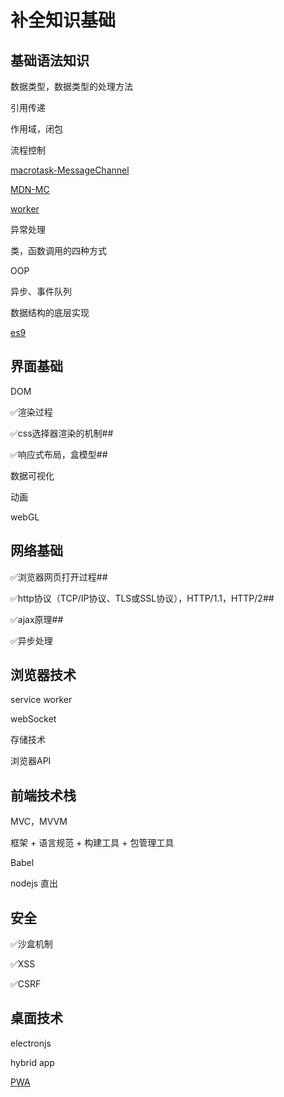 # 补全知识基础

## 基础语法知识

数据类型，数据类型的处理方法

引用传递

作用域，闭包

流程控制

[macrotask-MessageChannel](https://www.jianshu.com/p/4f07ef18b5d7)

[MDN-MC](https://developer.mozilla.org/zh-CN/docs/Web/API/MessageChannel)

[worker](https://segmentfault.com/a/1190000012528806)

异常处理

类，函数调用的四种方式

OOP

异步、事件队列

数据结构的底层实现

[es9](https://juejin.im/post/5b2a186cf265da596d04a648)

## 界面基础

DOM

✅渲染过程

✅css选择器渲染的机制##

✅响应式布局，盒模型##

数据可视化

动画

webGL

## 网络基础

✅浏览器网页打开过程##

✅http协议（TCP/IP协议、TLS或SSL协议），HTTP/1.1，HTTP/2##

✅ajax原理##

✅异步处理

## 浏览器技术

service worker

webSocket

存储技术

浏览器API

## 前端技术栈

MVC，MVVM

框架 + 语言规范 + 构建工具 + 包管理工具

Babel

nodejs 直出

## 安全

✅沙盒机制

✅XSS

✅CSRF

## 桌面技术

electronjs

hybrid app

[PWA](https://segmentfault.com/a/1190000015705532?utm_source=weekly&utm_medium=email&utm_campaign=email_weekly)
